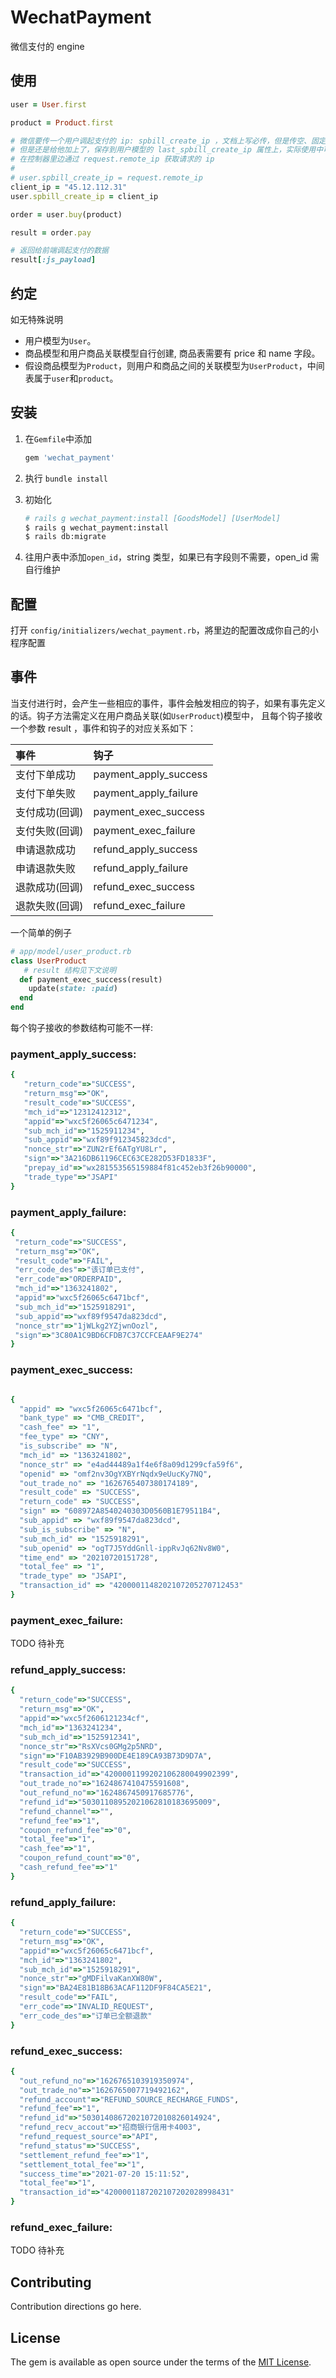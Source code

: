 # WechatPayment
微信支付的 engine

## 使用
```ruby
user = User.first

product = Product.first

# 微信要传一个用户调起支付的 ip: spbill_create_ip ，文档上写必传，但是传空、固定ip、不传都不会报错，
# 但是还是给他加上了，保存到用户模型的 last_spbill_create_ip 属性上，实际使用中可以
# 在控制器里边通过 request.remote_ip 获取请求的 ip
# 
# user.spbill_create_ip = request.remote_ip
client_ip = "45.12.112.31"  
user.spbill_create_ip = client_ip

order = user.buy(product)

result = order.pay 

# 返回给前端调起支付的数据
result[:js_payload]
```

## 约定
如无特殊说明

- 用户模型为`User`。
- 商品模型和用户商品关联模型自行创建, 商品表需要有 price 和 name 字段。
- 假设商品模型为`Product`，则用户和商品之间的关联模型为`UserProduct`，中间表属于`user`和`product`。

## 安装

1. 在`Gemfile`中添加

   ```ruby
   gem 'wechat_payment'
   ```

2. 执行 `bundle install`

3. 初始化
   ```bash
   # rails g wechat_payment:install [GoodsModel] [UserModel]
   $ rails g wechat_payment:install 
   $ rails db:migrate
   ```
   
4. 往用户表中添加`open_id`，string 类型，如果已有字段则不需要，open_id 需自行维护
   
## 配置
打开 `config/initializers/wechat_payment.rb`，將里边的配置改成你自己的小程序配置


## 事件
当支付进行时，会产生一些相应的事件，事件会触发相应的钩子，如果有事先定义的话。钩子方法需定义在用户商品关联(如`UserProduct`)模型中，
且每个钩子接收一个参数 result ，事件和钩子的对应关系如下：

|        事件       |        钩子       |
|  :-------------- | :--------------- |
| 支付下单成功        | payment_apply_success |
| 支付下单失败        | payment_apply_failure |
| 支付成功(回调)      | payment_exec_success |
| 支付失败(回调)      | payment_exec_failure |
| 申请退款成功        | refund_apply_success |
| 申请退款失败        | refund_apply_failure |
| 退款成功(回调)      | refund_exec_success |
| 退款失败(回调)      | refund_exec_failure |

一个简单的例子
```ruby
# app/model/user_product.rb
class UserProduct
   # result 结构见下文说明
  def payment_exec_success(result)
    update(state: :paid)
  end
end
```

每个钩子接收的参数结构可能不一样:

### payment_apply_success:
```ruby
{
   "return_code"=>"SUCCESS",
   "return_msg"=>"OK",
   "result_code"=>"SUCCESS",
   "mch_id"=>"12312412312",
   "appid"=>"wxc5f26065c6471234",
   "sub_mch_id"=>"1525911234",
   "sub_appid"=>"wxf89f912345823dcd",
   "nonce_str"=>"ZUN2rEf6ATgYU8Lr",
   "sign"=>"3A216DB61196CEC63CE282D53FD1833F",
   "prepay_id"=>"wx281553565159884f81c452eb3f26b90000",
   "trade_type"=>"JSAPI"
}
```

###  payment_apply_failure:
```ruby
{
 "return_code"=>"SUCCESS",
 "return_msg"=>"OK",
 "result_code"=>"FAIL",
 "err_code_des"=>"该订单已支付",
 "err_code"=>"ORDERPAID",
 "mch_id"=>"1363241802",
 "appid"=>"wxc5f26065c6471bcf",
 "sub_mch_id"=>"1525918291",
 "sub_appid"=>"wxf89f9547da823dcd",
 "nonce_str"=>"1jWLkg2YZjwnOozl",
 "sign"=>"3C80A1C9BD6CFDB7C37CCFCEAAF9E274"
} 
```
### payment_exec_success:
```ruby

{
  "appid" => "wxc5f26065c6471bcf",
  "bank_type" => "CMB_CREDIT",
  "cash_fee" => "1",
  "fee_type" => "CNY",
  "is_subscribe" => "N",
  "mch_id" => "1363241802",
  "nonce_str" => "e4ad44489a1f4e6f8a09d1299cfa59f6",
  "openid" => "omf2nv3OgYXBYrNqdx9eUucKy7NQ",
  "out_trade_no" => "1626765407380174189",
  "result_code" => "SUCCESS",
  "return_code" => "SUCCESS",
  "sign" => "608972A8540240303D0560B1E79511B4",
  "sub_appid" => "wxf89f9547da823dcd",
  "sub_is_subscribe" => "N",
  "sub_mch_id" => "1525918291",
  "sub_openid" => "ogT7J5YddGnll-ippRvJq62Nv8W0",
  "time_end" => "20210720151728",
  "total_fee" => "1",
  "trade_type" => "JSAPI",
  "transaction_id" => "4200001148202107205270712453"
}
```

### payment_exec_failure:
TODO 待补充

### refund_apply_success:
```ruby
{
  "return_code"=>"SUCCESS",
  "return_msg"=>"OK",
  "appid"=>"wxc5f2606121234cf",
  "mch_id"=>"1363241234",
  "sub_mch_id"=>"1525912341",
  "nonce_str"=>"RsXVcs0GMg2p5NRD",
  "sign"=>"F10AB3929B900DE4E189CA93B73D9D7A",
  "result_code"=>"SUCCESS",
  "transaction_id"=>"4200001199202106280049902399",
  "out_trade_no"=>"1624867410475591608",
  "out_refund_no"=>"1624867450917685776",
  "refund_id"=>"50301108952021062810183695009",
  "refund_channel"=>"",
  "refund_fee"=>"1",
  "coupon_refund_fee"=>"0",
  "total_fee"=>"1",
  "cash_fee"=>"1",
  "coupon_refund_count"=>"0",
  "cash_refund_fee"=>"1"
}
```

### refund_apply_failure:
```ruby
{
  "return_code"=>"SUCCESS",
  "return_msg"=>"OK",
  "appid"=>"wxc5f26065c6471bcf",
  "mch_id"=>"1363241802",
  "sub_mch_id"=>"1525918291",
  "nonce_str"=>"gMDFilvaKanXW80W",
  "sign"=>"BA24E81B18B63ACAF112DF9F84CA5E21",
  "result_code"=>"FAIL",
  "err_code"=>"INVALID_REQUEST",
  "err_code_des"=>"订单已全额退款"
}

```

### refund_exec_success:
```ruby
{
  "out_refund_no"=>"1626765103919350974",
  "out_trade_no"=>"1626765007719492162",
  "refund_account"=>"REFUND_SOURCE_RECHARGE_FUNDS",
  "refund_fee"=>"1",
  "refund_id"=>"50301408672021072010826014924",
  "refund_recv_accout"=>"招商银行信用卡4003",
  "refund_request_source"=>"API",
  "refund_status"=>"SUCCESS",
  "settlement_refund_fee"=>"1",
  "settlement_total_fee"=>"1",
  "success_time"=>"2021-07-20 15:11:52",
  "total_fee"=>"1",
  "transaction_id"=>"4200001187202107202028998431"
}
```

### refund_exec_failure:
TODO 待补充

## Contributing
Contribution directions go here.

## License
The gem is available as open source under the terms of the [MIT License](https://opensource.org/licenses/MIT).